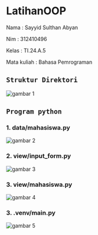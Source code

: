# LatihanOOP
Nama : Sayyid Sulthan Abyan <p>
Nim : 312410496 <p>
Kelas : TI.24.A.5 <p>
Mata kuliah : Bahasa Pemrograman <p>
## ```Struktur Direktori```
![gambar 1](https://github.com/user-attachments/assets/2af139b1-0e3c-4940-95c2-93b05d9dcb29)
## ```Program python```
### 1. data/mahasiswa.py
![gambar 2](https://github.com/user-attachments/assets/319227e5-ef93-42d7-a5e5-bf070bc3fde9)
### 2. view/input_form.py
![gambar 3](https://github.com/user-attachments/assets/99f918eb-b358-41a4-b64b-1283ad607069)
### 3. view/mahasiswa.py
![gambar 4](https://github.com/user-attachments/assets/1c5861f8-8305-4e31-bdc6-f4158449f9af)
### 3. .venv/main.py
![gambar 5](https://github.com/user-attachments/assets/fdbc2aa5-43de-4540-94b8-606f6fe318b5)
